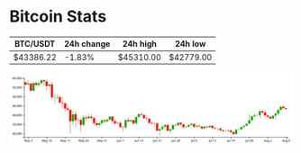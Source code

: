 # Bitcoin Stats

BTC/USDT|24h change|24h high|24h low|
|---|---|---|---|
|$43386.22|-1.83%|$45310.00|$42779.00|

<img src="./chart.svg">
